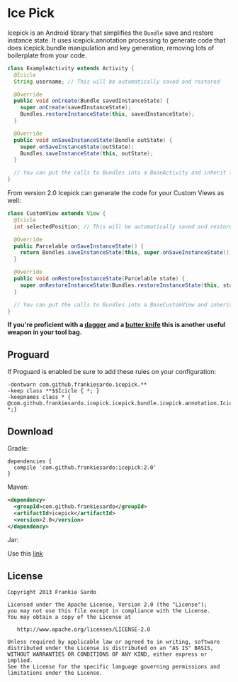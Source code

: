 Ice Pick
============

Icepick is an Android library that simplifies the `Bundle` save and restore instance state.
It uses icepick.annotation processing to generate code that does icepick.bundle manipulation and key generation, removing lots of boilerplate from your code.

```java
class ExampleActivity extends Activity {
  @Icicle
  String username; // This will be automatically saved and restored

  @Override
  public void onCreate(Bundle savedInstanceState) {
    super.onCreate(savedInstanceState);
    Bundles.restoreInstanceState(this, savedInstanceState);
  }

  @Override
  public void onSaveInstanceState(Bundle outState) {
    super.onSaveInstanceState(outState);
    Bundles.saveInstanceState(this, outState);
  }

  // You can put the calls to Bundles into a BaseActivity and inherit from it
}
```

From version 2.0 Icepick can generate the code for your Custom Views as well:

```java
class CustomView extends View {
  @Icicle
  int selectedPosition; // This will be automatically saved and restored

  @Override
  public Parcelable onSaveInstanceState() {
    return Bundles.saveInstanceState(this, super.onSaveInstanceState());
  }

  @Override
  public void onRestoreInstanceState(Parcelable state) {
    super.onRestoreInstanceState(Bundles.restoreInstanceState(this, state));
  }

  // You can put the calls to Bundles into a BaseCustomView and inherit from it
}
```

__If you're proficient with a [dagger](https://github.com/square/dagger) and a [butter knife](https://github.com/JakeWharton/butterknife) this is another useful weapon in your tool bag.__

Proguard
--------

If Proguard is enabled be sure to add these rules on your configuration:

```
-dontwarn com.github.frankiesardo.icepick.**
-keep class **$$Icicle { *; }
-keepnames class * { @com.github.frankiesardo.icepick.icepick.bundle.icepick.annotation.Icicle *;}
```

Download
--------

Gradle:

```
dependencies {
  compile 'com.github.frankiesardo:icepick:2.0'
}
```

Maven:

```xml
<dependency>
  <groupId>com.github.frankiesardo</groupId>
  <artifactId>icepick</artifactId>
  <version>2.0</version>
</dependency>
```

Jar:

Use this [link](http://repository.sonatype.org/service/local/artifact/maven/redirect?r=central-proxy&g=com.github.frankiesardo&a=icepick&v=LATEST)

License
-------

    Copyright 2013 Frankie Sardo

    Licensed under the Apache License, Version 2.0 (the "License");
    you may not use this file except in compliance with the License.
    You may obtain a copy of the License at

       http://www.apache.org/licenses/LICENSE-2.0

    Unless required by applicable law or agreed to in writing, software
    distributed under the License is distributed on an "AS IS" BASIS,
    WITHOUT WARRANTIES OR CONDITIONS OF ANY KIND, either express or implied.
    See the License for the specific language governing permissions and
    limitations under the License.
